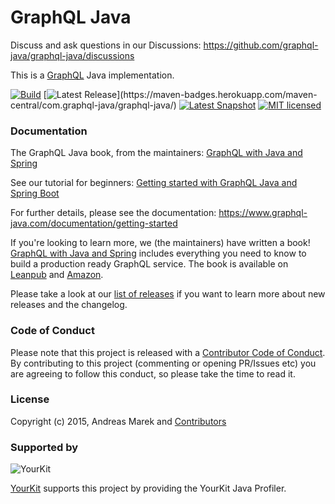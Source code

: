 # GraphQL Java

Discuss and ask questions in our Discussions: https://github.com/graphql-java/graphql-java/discussions

This is a [GraphQL](https://github.com/graphql/graphql-spec) Java implementation.

[![Build](https://github.com/graphql-java/graphql-java/actions/workflows/master.yml/badge.svg)](https://github.com/graphql-java/graphql-java/actions/workflows/master.yml)
[![Latest Release](https://img.shields.io/maven-central/v/com.graphql-java/graphql-java?versionPrefix=21.)](https://maven-badges.herokuapp.com/maven-central/com.graphql-java/graphql-java/)
[![Latest Snapshot](https://img.shields.io/maven-central/v/com.graphql-java/graphql-java?label=maven-central%20snapshot&versionPrefix=0)](https://maven-badges.herokuapp.com/maven-central/com.graphql-java/graphql-java/)
[![MIT licensed](https://img.shields.io/badge/license-MIT-green)](https://github.com/graphql-java/graphql-java/blob/master/LICENSE.md)

### Documentation

The GraphQL Java book, from the maintainers: [GraphQL with Java and Spring](https://leanpub.com/graphql-java/)

See our tutorial for beginners: [Getting started with GraphQL Java and Spring Boot](https://www.graphql-java.com/tutorials/getting-started-with-spring-boot/)

For further details, please see the documentation: https://www.graphql-java.com/documentation/getting-started

If you're looking to learn more, we (the maintainers) have written a book! [GraphQL with Java and Spring](https://leanpub.com/graphql-java) includes everything you need to know to build a production ready GraphQL service. The book is available on [Leanpub](https://leanpub.com/graphql-java) and [Amazon](https://www.amazon.com/GraphQL-Java-Spring-Andreas-Marek-ebook/dp/B0C96ZYWPF/).

Please take a look at our [list of releases](https://github.com/graphql-java/graphql-java/releases) if you want to learn more about new releases and the changelog.

### Code of Conduct

Please note that this project is released with a [Contributor Code of Conduct](CODE_OF_CONDUCT.md).
By contributing to this project (commenting or opening PR/Issues etc) you are agreeing to follow this conduct, so please
take the time to read it.

### License

Copyright (c) 2015, Andreas Marek and [Contributors](https://github.com/graphql-java/graphql-java/graphs/contributors)

### Supported by

![YourKit](https://www.yourkit.com/images/yklogo.png)

[YourKit](https://www.yourkit.com/) supports this project by providing the YourKit Java Profiler.
